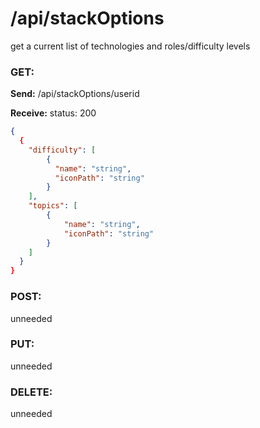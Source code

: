 # **/api/stackOptions**

<!-- ! ADD ROUTE DESCRIPTION HERE -->

get a current list of technologies and roles/difficulty levels

### GET:

**Send:**
/api/stackOptions/userid

**Receive:** status: 200

```JSON
{
  {
    "difficulty": [
        {
          "name": "string",
          "iconPath": "string"
        }
    ],
    "topics": [
        {
            "name": "string",
            "iconPath": "string"
        }
    ]
  } 
}
```

### POST:

unneeded

### PUT:

unneeded

### DELETE:

unneeded
